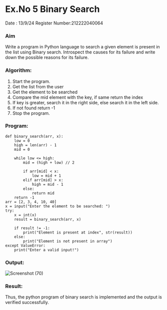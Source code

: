 # Ex.No 5 Binary Search
Date : 13/9/24
Register Number:212222040064
### Aim
Write a program in Python language to search a given element is present in the list using Binary search. Introspect the causes for its failure and write down the possible reasons for its failure.
### Algorithm:
1. Start the program. 
2. Get the list from the user 
3. Get the element to be searched 
4. Compare the mid element with the key, if same return the index 
5. If key is greater, search it in the right side, else search it in the left side. 
6. If not found return -1 
7. Stop the program.
### Program:
```
def binary_search(arr, x): 
    low = 0
    high = len(arr) - 1
    mid = 0
    
    while low <= high: 
        mid = (high + low) // 2
 
        if arr[mid] < x: 
            low = mid + 1
        elif arr[mid] > x: 
            high = mid - 1
        else: 
            return mid  
    return -1  
arr = [2, 3, 4, 10, 40]
x = input("Enter the element to be searched: ")
try: 
    x = int(x)  
    result = binary_search(arr, x)
    
    if result != -1: 
        print("Element is present at index", str(result))
    else: 
        print("Element is not present in array")
except ValueError: 
    print("Enter a valid input!")
```
### Output:
![Screenshot (70)](https://github.com/user-attachments/assets/d1824f5a-f824-43b9-936c-ff8a64211550)
### Result:
Thus, the python program of binary search is implemented and the output is verified 
successfully.




